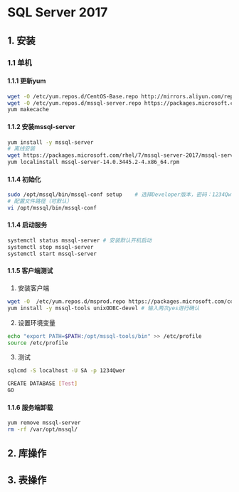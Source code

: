 # SQL Server 2017

## 1. 安装

### 1.1 单机

#### 1.1.1 更新yum

```bash
wget -O /etc/yum.repos.d/CentOS-Base.repo http://mirrors.aliyun.com/repo/Centos-7.repo 
wget -O /etc/yum.repos.d/mssql-server.repo https://packages.microsoft.com/config/rhel/7/mssql-server-2017.repo
yum makecache 
```

#### 1.1.2 安装mssql-server

```bash
yum install -y mssql-server
# 离线安装
wget https://packages.microsoft.com/rhel/7/mssql-server-2017/mssql-server-14.0.3445.2-4.x86_64.rpm
yum localinstall mssql-server-14.0.3445.2-4.x86_64.rpm
```

#### 1.1.4 初始化

```bash
sudo /opt/mssql/bin/mssql-conf setup    # 选择Developer版本，密码：1234Qwer
# 配置文件路径（可默认）
vi /opt/mssql/bin/mssql-conf
```

#### 1.1.4 启动服务

```bash
systemctl status mssql-server # 安装默认开机启动
systemctl stop mssql-server
systemctl start mssql-server
```

#### 1.1.5 客户端测试


1. 安装客户端

```bash
wget -O  /etc/yum.repos.d/msprod.repo https://packages.microsoft.com/config/rhel/7/prod.repo
yum install -y mssql-tools unixODBC-devel # 输入两次yes进行确认
```

2. 设置环境变量

```bash
echo "export PATH=$PATH:/opt/mssql-tools/bin" >> /etc/profile
source /etc/profile
```

3. 测试

```bash
sqlcmd -S localhost -U SA -p 1234Qwer

CREATE DATABASE [Test]
GO
```

#### 1.1.6 服务端卸载

```bash
yum remove mssql-server
rm -rf /var/opt/mssql/
```

## 2. 库操作

## 3. 表操作

